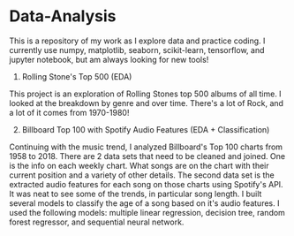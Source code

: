 # Data-Analysis

This is a repository of my work as I explore data and practice coding.
I currently use numpy, matplotlib, seaborn, scikit-learn, tensorflow, and jupyter notebook, but am always looking for new tools!

1. Rolling Stone's Top 500 (EDA)

  This project is an exploration of Rolling Stones top 500 albums of all time. I looked at the breakdown by genre and over time. There's a    lot of Rock, and a lot of it comes from 1970-1980! 

2. Billboard Top 100 with Spotify Audio Features (EDA + Classification)

  Continuing with the music trend, I analyzed Billboard's Top 100 charts from 1958 to 2018. There are 2 data sets that need to be cleaned and joined. One is the info on each weekly chart. What songs are on the chart with their current position and a variety of other details. The second data set is the extracted audio features for each song on those charts using Spotify's API.
   It was neat to see some of the trends, in particular song length. I built several models to classify the age of a song based on it's audio features. I used the following models: multiple linear regression, decision tree, random forest regressor, and sequential neural network.
